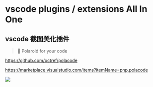 # vscode plugins / extensions All In One



## vscode 截图美化插件

> 📸 Polaroid for your code

https://github.com/octref/polacode

https://marketplace.visualstudio.com/items?itemName=pnp.polacode

![](https://img2022.cnblogs.com/blog/740516/202203/740516-20220316112111140-1107096393.png)


